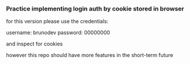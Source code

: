 ### Practice implementing login auth by cookie stored in browser

for this version please use the credentials:

username: brunodev
password: 00000000

and inspect for cookies

however this repo should have more features in the short-term future